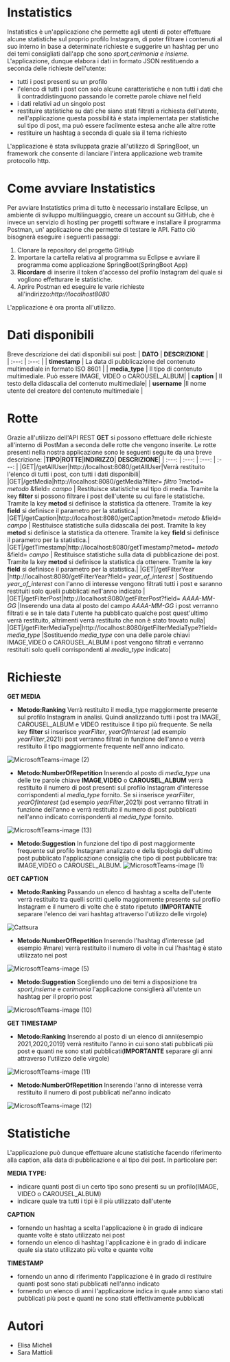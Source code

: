 # Instatistics
Instatistics è un'applicazione che permette agli utenti di poter effettuare alcune statistiche sul proprio profilo Instagram, di poter filtrare i contenuti al suo interno in base a determinate richieste e suggerire un hashtag per uno dei temi consigliati dall'app che sono *sport,cerimonia e insieme*. L'applicazione, dunque elabora i dati in formato JSON restituendo a seconda delle richieste dell'utente:
* tutti i post presenti su un profilo
* l'elenco di tutti i post con solo alcune caratteristiche e non tutti i dati che li contraddistinguono passando le corrette parole chiave nel field
* i dati relativi ad un singolo post
* restituire statistiche su dati che siano stati filtrati a richiesta dell'utente, nell'applicazione questa possibilità è stata implementata per statistiche sul tipo di post, ma può essere facilmente estesa anche alle altre rotte
* restituire un hashtag a seconda di quale sia il tema richiesto



L'applicazione è stata sviluppata grazie all'utilizzo di SpringBoot, un framework che consente di lanciare l'intera applicazione web tramite protocollo http.

# Come avviare Instatistics
Per avviare Instatistics prima di tutto è necessario installare Eclipse, un ambiente di sviluppo multilinguaggio, creare un account su GitHub, che è invece un servizio di hosting per progetti software e installare il programma Postman, un' applicazione che permette di testare le API. Fatto ciò bisognerà eseguire i seguenti passaggi:
1.  Clonare la repository del progetto GitHub
2.  Importare la cartella relativa al programma su Eclipse e avviare il programma come applicazione SpringBoot(SpringBoot App)
3.  **Ricordare** di inserire il token d'accesso del profilo Instagram del quale si vogliono effetturare le statistiche.
4.  Aprire Postman ed eseguire le varie richieste all'indirizzo:*http://localhost8080*

L'applicazione è ora pronta all'utilizzo.

# Dati disponibili
Breve descrizione dei dati disponibili sui post:
|  **DATO**  | **DESCRIZIONE**    |   
| :---: | :---: |
| **timestamp** | La data di pubblicazione del contenuto multimediale in formato ISO 8601 | 
| **media_type** | Il tipo di contenuto multimediale. Può essere IMAGE, VIDEO o CAROUSEL_ALBUM|
| **caption** | Il testo della didascalia del contenuto multimediale|
| **username** |Il nome utente del creatore del contenuto multimediale |

# Rotte
Grazie all'utilizzo dell'API REST **GET** si possono effettuare delle richieste all'interno di PostMan a seconda delle rotte che vengono inserite. Le rotte presenti nella nostra applicazione sono le seguenti seguite da una breve descrizione:
|**TIPO**|**ROTTE**|**INDIRIZZO**| **DESCRIZIONE**|
| :---: | :---: | :---: | :---: | 
|GET|/getAllUser|http://localhost:8080/getAllUser|Verrà restituito l'elenco di tutti i post, con tutti i dati disponibili|
|GET|/getMedia|http://localhost:8080/getMedia?filter= *filtro* ?metod= *metodo* &field= *campo* | Restituisce statistiche sul tipo di media. Tramite la key **filter** si possono filtrare i post dell'utente su cui fare le statistiche. Tramite la key **metod** si definisce la statistica da ottenere. Tramite la key **field** si definisce il parametro per la statistica.|
|GET|/getCaption|http://localhost:8080/getCaption?metod= *metodo* &field= *campo* | Restituisce statistiche sulla didascalia dei post. Tramite la key **metod** si definisce la statistica da ottenere. Tramite la key **field** si definisce il parametro per la statistica.|
|GET|/getTimestamp|http://localhost:8080/getTimestamp?metod= *metodo* &field= *campo* | Restituisce statistiche sulla data di pubblicazione dei post. Tramite la key **metod** si definisce la statistica da ottenere. Tramite la key **field** si definisce il parametro per la statistica.|
|GET|/getFilterYear |http://localhost:8080/getFilterYear?field= *year_of_interest* | Sostituendo *year_of_interest* con l'anno di interesse vengono filtrati tutti i post e saranno restituiti solo quelli pubblicati nell'anno indicato |
|GET|/getFilterPost|http://localhost:8080/getFilterPost?field= *AAAA-MM-GG* |Inserendo una data al posto del campo *AAAA-MM-GG* i post verranno filtrati e se in tale data l'utente ha pubblicato qualche post quest'ultimo verrà restituito, altrimenti verrà restituito che non è stato trovato nulla|
|GET|/getFilterMediaType|http://localhost:8080/getFilterMediaType?field= *media_type* |Sostituendo *media_type* con una delle parole chiavi IMAGE,VIDEO o CAROUSEL_ALBUM i post vengono filtrati e verranno restituiti solo quelli corrispondenti al *media_type* indicato|

# Richieste
**GET MEDIA**

* **Metodo:Ranking**
Verrà restituito il media_type maggiormente presente sul profilo Instagram in analisi. Quindi analizzando tutti i post tra IMAGE, CAROUSEL_ALBUM e VIDEO restituisce il tipo più frequente. Se nella key **filter** si inserisce *yearFilter*, *yearOfInterest* (ad esempio *yearFilter*,2021)i post verranno filtrati in funzione dell'anno e verrà restituito il tipo maggiormente frequente nell'anno indicato.

![MicrosoftTeams-image (2)](https://user-images.githubusercontent.com/94125029/147115133-fb68e33d-e41b-43f1-8c7e-fd8731b71579.png)
* **Metodo:NumberOfRepetition**
Inserendo al posto di *media_type* una delle tre parole chiave **IMAGE**,**VIDEO** o **CAROUSEL_ALBUM** verrà restituito il numero di post presenti sul profilo Instagram d'interesse corrispondenti al *media_type* fornito. Se si inserisce *yearFilter*, *yearOfInterest* (ad esempio *yearFilter*,2021)i post verranno filtrati in funzione dell'anno e verrà restituito il numero di post pubblicati nell'anno indicato corrispondenti al *media_type* fornito.

![MicrosoftTeams-image (13)](https://user-images.githubusercontent.com/94125029/147117809-75dd93f8-2286-4bb4-a6b6-92f908258b93.png)

* **Metodo:Suggestion**
 In funzione del tipo di post maggiormente frequente sul profilo Instagram analizzato e della tipologia dell'ultimo post pubblicato l'applicazione consiglia che tipo di post pubblicare tra: IMAGE,VIDEO o CAROUSEL_ALBUM.
 ![MicrosoftTeams-image (1)](https://user-images.githubusercontent.com/94125029/147115805-b4eb6f8b-2216-4360-9df5-e4d5146952b4.png)
 
 **GET CAPTION**
 * **Metodo:Ranking**
Passando un elenco di hashtag a scelta dell'utente verrà restituito tra quelli scritti quello maggiormente presente sul profilo Instagram e il numero di volte che è stato ripetuto (**IMPORTANTE** separare l'elenco dei vari hashtag attraverso l'utilizzo delle virgole)

![Cattsura](https://user-images.githubusercontent.com/94125029/147117013-6b6eb1ac-2885-4aec-8389-3df3684c1ae5.PNG)

* **Metodo:NumberOfRepetition**
Inserendo l'hashtag d'interesse (ad esempio #mare) verrà restituito il numero di volte in cui l'hashtag è stato utilizzato nei post

![MicrosoftTeams-image (5)](https://user-images.githubusercontent.com/94125029/147116782-e7fb0394-7ddb-478a-9d49-3da488578859.png)

* **Metodo:Suggestion**
  Scegliendo uno dei temi a disposizione tra *sport*,*insieme* e *cerimonia* l'applicazione consiglierà all'utente un hashtag per il proprio post
 
 ![MicrosoftTeams-image (10)](https://user-images.githubusercontent.com/94125029/147116437-29d0679b-15df-4d95-9e81-c637d69910d2.png)
 
 **GET TIMESTAMP**
 * **Metodo:Ranking**
 Inserendo al posto di un elenco di anni(esempio 2021,2020,2019) verrà restituito l'anno in cui sono stati pubblicati più post e quanti ne sono stati pubblicati(**IMPORTANTE** separare gli anni attraverso l'utilizzo delle virgole)
 
 ![MicrosoftTeams-image (11)](https://user-images.githubusercontent.com/94125029/147117340-920e61e3-fc44-4075-9c4d-c95fead3b48c.png)
 
 * **Metodo:NumberOfRepetition**
 Inserendo l'anno di interesse verrà restituito il numero di post pubblicati nel'anno indicato
 
 ![MicrosoftTeams-image (12)](https://user-images.githubusercontent.com/94125029/147117600-66c812e9-a1dd-4edd-ab6b-13a3c9c22e30.png)








 














# Statistiche
L'applicazione può dunque effettuare alcune statistiche facendo riferimento alla caption, alla data di pubblicazione e al tipo dei post. In particolare per:

**MEDIA TYPE:**
* indicare quanti post di un certo tipo sono presenti su un profilo(IMAGE, VIDEO o CAROUSEL_ALBUM)
* indicare quale tra tutti i tipi è il più utilizzato dall'utente

**CAPTION**
* fornendo un hashtag a scelta l'applicazione è in grado di indicare quante volte è stato utilizzato nei post
* fornendo un elenco di hashtag l'applicazione è in grado di indicare quale sia stato utilizzato più volte e quante volte 

**TIMESTAMP**
* fornendo un anno di riferimento l'applicazione è in grado di restituire quanti post sono stati pubblicati nell'anno indicato
* fornendo un elenco di anni l'applicazione indica in quale anno siano stati pubblicati più post e quanti ne sono stati effettivamente pubblicati

# Autori
* Elisa Micheli
* Sara Mattioli




